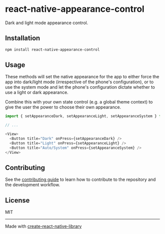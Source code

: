 # react-native-appearance-control

Dark and light mode appearance control.

## Installation

```sh
npm install react-native-appearance-control
```

## Usage

These methods will set the native appearance for the app to either force the app into dark/light mode (irrespective of the phone's configuration), or to use the system mode and let the phone's configuration dictate whether to use a light or dark appearance.

Combine this with your own state control (e.g. a global theme context) to give the user the power to choose their own appearance.

```js
import { setAppearanceDark, setAppearanceLight, setAppearanceSystem } from 'react-native-appearance-control';

// ...

<View>
  <Button title="Dark" onPress={setAppearanceDark} />
  <Button title="Light" onPress={setAppearanceLight} />
  <Button title="Auto/System" onPress={setAppearanceSystem} />
</View>
```

## Contributing

See the [contributing guide](CONTRIBUTING.md) to learn how to contribute to the repository and the development workflow.

## License

MIT

---

Made with [create-react-native-library](https://github.com/callstack/react-native-builder-bob)
